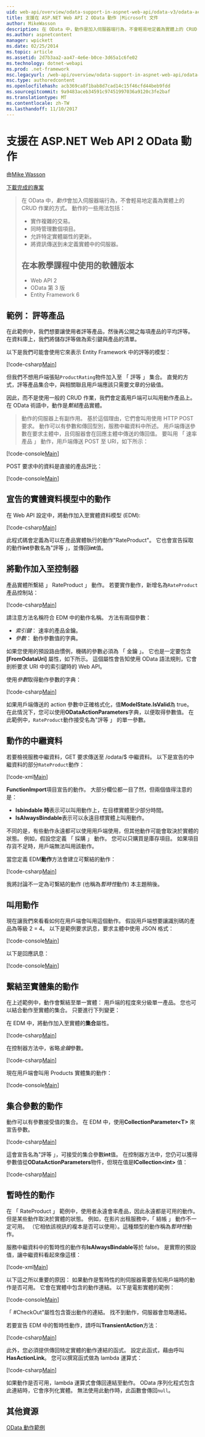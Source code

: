 ```yaml
---
uid: web-api/overview/odata-support-in-aspnet-web-api/odata-v3/odata-actions
title: 支援在 ASP.NET Web API 2 OData 動作 |Microsoft 文件
author: MikeWasson
description: 在 OData 中，動作是加入伺服器端行為，不會輕易地定義為實體上的 CRUD 作業的方式。 動作的一些用法包括： 實作...
ms.author: aspnetcontent
manager: wpickett
ms.date: 02/25/2014
ms.topic: article
ms.assetid: 2d7b3aa2-aa47-4e6e-b0ce-3d65a1c6fe02
ms.technology: dotnet-webapi
ms.prod: .net-framework
msc.legacyurl: /web-api/overview/odata-support-in-aspnet-web-api/odata-v3/odata-actions
msc.type: authoredcontent
ms.openlocfilehash: acb369ca8f1bab8d7cad14c15f46cfd44beb9fdd
ms.sourcegitcommit: 9a9483aceb34591c97451997036a9120c3fe2baf
ms.translationtype: MT
ms.contentlocale: zh-TW
ms.lasthandoff: 11/10/2017
---
```

<a name="supporting-odata-actions-in-aspnet-web-api-2"></a>支援在 ASP.NET Web API 2 OData 動作
====================
由[Mike Wasson](https://github.com/MikeWasson)

[下載完成的專案](http://code.msdn.microsoft.com/ASPNET-Web-API-OData-cecdb524)

> 在 OData 中，*動作*會加入伺服器端行為，不會輕易地定義為實體上的 CRUD 作業的方式。 動作的一些用法包括：
> 
> - 實作複雜的交易。
> - 同時管理數個項目。
> - 允許特定實體屬性的更新。
> - 將資訊傳送到未定義實體中的伺服器。
> 
> ## <a name="software-versions-used-in-the-tutorial"></a>在本教學課程中使用的軟體版本
> 
> 
> - Web API 2
> - OData 第 3 版
> - Entity Framework 6


## <a name="example-rating-a-product"></a>範例： 評等產品

在此範例中，我們想要讓使用者評等產品，然後再公開之每項產品的平均評等。 在資料庫上，我們將儲存評等做為索引鍵與產品的清單。

以下是我們可能會使用它來表示 Entity Framework 中的評等的模型：

[!code-csharp[Main](odata-actions/samples/sample1.cs)]

但我們不想用戶端張貼`ProductRating`物件加入至 「 評等 」 集合。 直覺的方式，評等產品集合中，與相關聯且用戶端應該只需要文章的分級值。

因此，而不是使用一般的 CRUD 作業，我們會定義用戶端可以叫用動作產品上。 在 OData 術語中，動作是*繫結*產品實體。

>動作的伺服器上有副作用。 基於這個理由，它們會叫用使用 HTTP POST 要求。 動作可以有參數和傳回型別，服務中繼資料中所述。 用戶端傳送參數在要求主體中，且伺服器會在回應主體中傳送的傳回值。 要叫用 「 速率產品 」 動作，用戶端傳送 POST 至 URI，如下所示：

[!code-console[Main](odata-actions/samples/sample2.cmd)]

POST 要求中的資料是直接的產品評比：

[!code-console[Main](odata-actions/samples/sample3.cmd)]

## <a name="declare-the-action-in-the-entity-data-model"></a>宣告的實體資料模型中的動作

在 Web API 設定中，將動作加入至實體資料模型 (EDM):

[!code-csharp[Main](odata-actions/samples/sample4.cs)]

此程式碼會定義為可以在產品實體執行的動作"RateProduct"。 它也會宣告採取的動作**int**參數名為"評等 」，並傳回**int**值。

## <a name="add-the-action-to-the-controller"></a>將動作加入至控制器

產品實體所繫結 」 RateProduct 」 動作。 若要實作動作，新增名為`RateProduct`產品控制站：

[!code-csharp[Main](odata-actions/samples/sample5.cs)]

請注意方法名稱符合 EDM 中的動作名稱。 方法有兩個參數：

- *索引鍵*： 速率的產品金鑰。
- *參數*： 動作參數值的字典。

如果您使用的預設路由慣例，機碼的參數必須為 「 金鑰 」。 它也是一定要包含 **[FromOdataUri]** 屬性，如下所示。 這個屬性會告知使用 OData 語法規則，它會剖析要求 URI 中的索引鍵時的 Web API。

使用*參數*取得動作參數的字典：

[!code-csharp[Main](odata-actions/samples/sample6.cs)]

如果用戶端傳送的 action 參數中正確格式化，值**ModelState.IsValid**為 true。 在此情況下，您可以使用**ODataActionParameters**字典，以便取得參數值。 在此範例中，`RateProduct`動作接受名為"評等 」 的單一參數。

## <a name="action-metadata"></a>動作的中繼資料

若要檢視服務中繼資料，GET 要求傳送至 /odata/$ 中繼資料。 以下是宣告的中繼資料的部分`RateProduct`動作：

[!code-xml[Main](odata-actions/samples/sample7.xml)]

**FunctionImport**項目宣告的動作。 大部分欄位都一目了然，但兩個值得注意的是：

- **Isbindable 時**表示可以叫用動作上，在目標實體至少部分時間。
- **IsAlwaysBindable**表示可以永遠目標實體上叫用動作。

不同的是，有些動作永遠都可以使用用戶端使用，但其他動作可能會取決於實體的狀態。 例如，假設您定義 「 採購 」 動作。 您可以只購買是庫存項目。 如果項目存貨不足時，用戶端無法叫用該動作。

當您定義 EDM**動作**方法會建立可繫結的動作：

[!code-csharp[Main](odata-actions/samples/sample8.cs?highlight=1)]

我將討論不一定為可繫結的動作 (也稱為*暫時性*動作) 本主題稍後。

## <a name="invoking-the-action"></a>叫用動作

現在讓我們來看看如何在用戶端會叫用這個動作。 假設用戶端想要讓識別碼的產品為等級 2 = 4。 以下是範例要求訊息，要求主體中使用 JSON 格式：

[!code-console[Main](odata-actions/samples/sample9.cmd)]

以下是回應訊息：

[!code-console[Main](odata-actions/samples/sample10.cmd)]

## <a name="binding-an-action-to-an-entity-set"></a>繫結至實體集的動作

在上述範例中，動作會繫結至單一實體： 用戶端的程度來分級單一產品。 您也可以結合動作至實體的集合。 只要進行下列變更：

在 EDM 中，將動作加入至實體的**集合**屬性。

[!code-csharp[Main](odata-actions/samples/sample11.cs?highlight=1)]

在控制器方法中，省略*金鑰*參數。

[!code-csharp[Main](odata-actions/samples/sample12.cs)]

現在用戶端會叫用 Products 實體集的動作：

[!code-console[Main](odata-actions/samples/sample13.cmd)]

## <a name="actions-with-collection-parameters"></a>集合參數的動作

動作可以有參數接受值的集合。 在 EDM 中，使用**CollectionParameter&lt;T&gt;** 來宣告參數。

[!code-csharp[Main](odata-actions/samples/sample14.cs)]

這會宣告名為"評等 」，可接受的集合參數**int**值。 在控制器方法中，您仍可以獲得參數值從**ODataActionParameters**物件，但現在值是**ICollection&lt;int&gt;** 值：

[!code-csharp[Main](odata-actions/samples/sample15.cs)]

## <a name="transient-actions"></a>暫時性的動作

在 「 RateProduct 」 範例中，使用者永遠會率產品，因此永遠都是可用的動作。 但是某些動作取決於實體的狀態。 例如，在影片出租服務中，「 結帳 」 動作不一定可用。 （它相依該視訊的複本是否可以使用）。這種類型的動作稱為*暫時性*動作。

服務中繼資料中的暫時性的動作有**IsAlwaysBindable**等於 false。 是實際的預設值，讓中繼資料看起來像這樣：

[!code-xml[Main](odata-actions/samples/sample16.xml)]

以下這之所以重要的原因： 如果動作是暫時性的則伺服器需要告知用戶端時的動作是否可用。 它會在實體中包含的動作連結。 以下是電影實體的範例：

[!code-console[Main](odata-actions/samples/sample17.cmd)]

「 #CheckOut"屬性包含簽出動作的連結。 找不到動作，伺服器會忽略連結。

若要宣告 EDM 中的暫時性動作，請呼叫**TransientAction**方法：

[!code-csharp[Main](odata-actions/samples/sample18.cs)]

此外，您必須提供傳回特定實體的動作連結的函式。 設定此函式，藉由呼叫**HasActionLink**。 您可以撰寫函式做為 lambda 運算式：

[!code-csharp[Main](odata-actions/samples/sample19.cs)]

如果動作是否可用，lambda 運算式會傳回連結至動作。 OData 序列化程式包含此連結時，它會序列化實體。 無法使用此動作時，此函數會傳回`null`。

## <a name="additional-resources"></a>其他資源

[OData 動作範例](http://aspnet.codeplex.com/sourcecontrol/latest#Samples/WebApi/OData/v3/ODataActionsSample/)
